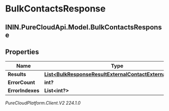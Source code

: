 # BulkContactsResponse

## ININ.PureCloudApi.Model.BulkContactsResponse

## Properties

|Name | Type | Description | Notes|
|------------ | ------------- | ------------- | -------------|
| **Results** | [**List&lt;BulkResponseResultExternalContactExternalContact&gt;**](BulkResponseResultExternalContactExternalContact) |  | [optional] |
| **ErrorCount** | **int?** |  | [optional] |
| **ErrorIndexes** | **List&lt;int?&gt;** |  | [optional] |



_PureCloudPlatform.Client.V2 224.1.0_
